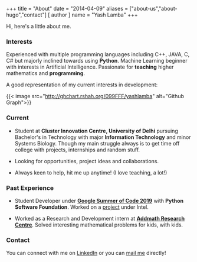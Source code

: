 +++
title = "About"
date = "2014-04-09"
aliases = ["about-us","about-hugo","contact"]
[ author ]
  name = "Yash Lamba"
+++

Hi, here's a little about me.

### Interests

Experienced with multiple programming languages including C++, JAVA, C, C# but majorly inclined towards using **Python**. Machine Learning beginner with interests in Artificial Intelligence. Passionate for **teaching** higher mathematics and **programming**.

A good representation of my current interests in development:

{{< image src="http://ghchart.rshah.org/099FFF/yashlamba" alt="Github Graph">}}

### Current

- Student at **Cluster Innovation Centre, University of Delhi** pursuing Bachelor's in Technology with major **Information Technology** and minor Systems Biology. Though my main struggle always is to get time off college with projects, internships and random stuff.

- Looking for opportunities, project ideas and collaborations. 

- Always keen to help, hit me up anytime! (I love teaching, a lot!)

### Past Experience

- Student Developer under [**Google Summer of Code 2019**](https://summerofcode.withgoogle.com/) with **Python Software Foundation**. Worked on a [project](https://summerofcode.withgoogle.com/archive/2019/projects/5429236515471360/) under Intel.

- Worked as a Research and Development intern at [**Addmath Research Centre**](http://arcmath.in/). Solved interesting mathematical problems for kids, with kids.

### Contact

You can connect with me on [LinkedIn](https://linkedin.com/in/yl1) or you can [mail me](mailto:yashlamba2000@gmail.com) directly!





